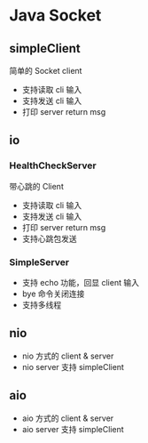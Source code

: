 # Java Socket

## simpleClient

简单的 Socket client

- 支持读取 cli 输入
- 支持发送 cli 输入
- 打印 server return msg

## io

### HealthCheckServer

带心跳的 Client

- 支持读取 cli 输入
- 支持发送 cli 输入
- 打印 server return msg
- 支持心跳包发送

### SimpleServer

- 支持 echo 功能，回显 client 输入
- bye 命令关闭连接
- 支持多线程

## nio

- nio 方式的 client & server
- nio server 支持 simpleClient

## aio

- aio 方式的 client & server
- aio server 支持 simpleClient